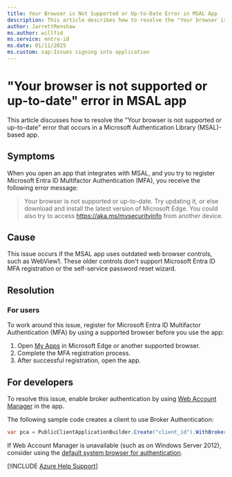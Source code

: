 ```yaml
---
title: Your Browser is Not Supported or Up-to-Date Error in MSAL App
description: This article describes how to resolve the "Your browser is not supported or up-to-date" error when you use an app that integrates with MSAL.
author: JarrettRenshaw
ms.author: willfid
ms.service: entra-id
ms.date: 01/11/2025
ms.custom: sap:Issues signing into application
---
```


# "Your browser is not supported or up-to-date" error in MSAL app

This article discusses how to resolve the "Your browser is not supported or up-to-date" error that occurs in a Microsoft Authentication Library (MSAL)-based app.

## Symptoms

When you open an app that integrates with MSAL, and you try to register Microsoft Entra ID Multifactor Authentication (MFA), you receive the following error message:

>Your browser is not supported or up-to-date. Try updating it, or else download and install the latest version of Microsoft Edge.
You could also try to access https://aka.ms/mysecurityinfo from another device.

## Cause

This issue occurs if the MSAL app uses outdated web browser controls, such as WebView1. These older controls don't support Microsoft Entra ID MFA registration or the self-service password reset wizard.

## Resolution

### For users

To work around this issue, register for Microsoft Entra ID Multifactor Authentication (MFA) by using a supported browser before you use the app:

1. Open [My Apps](https://myapps.microsoft.com) in Microsoft Edge or another supported browser.
2. Complete the MFA registration process.
3. After successful registration, open the app.

## For developers

To resolve this issue, enable broker authentication by using [Web Account Manager](/entra/identity-platform/scenario-desktop-acquire-token-wam) in the app.

The following sample code creates a client to use Broker Authentication:

```csharp
var pca = PublicClientApplicationBuilder.Create("client_id").WithBroker(new BrokerOptions(BrokerOptions.OperatingSystems.Windows))
```

If Web Account Manager is unavailable (such as on Windows Server 2012), consider using the [default system browser for authentication](/entra/msal/dotnet/acquiring-tokens/using-web-browsers#how-to-use-the-default-system-browser).

[!INCLUDE [Azure Help Support](../../../includes/azure-help-support.md)]
